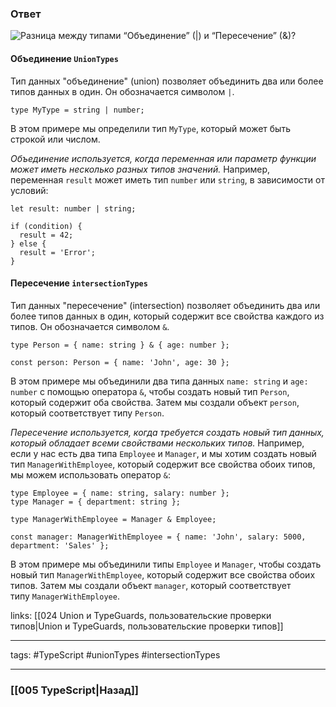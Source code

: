 ### Ответ

![Разница между типами “Объединение” (`|`) и “Пересечение” (`&`)?](https://youtu.be/54C3u9aCtoU?t=193)

#### Объединение `UnionTypes`

Тип данных "объединение" (union) позволяет объединить два или более типов данных в один. 
Он обозначается символом `|`.

```tsx
type MyType = string | number;
```

В этом примере мы определили тип `MyType`, который может быть строкой или числом.

*Объединение используется, когда переменная или параметр функции может иметь несколько разных типов значений.* Например, переменная `result` может иметь тип `number` или `string`, в зависимости от условий:

```tsx
let result: number | string;

if (condition) {
  result = 42;
} else {
  result = 'Error';
}
```

#### Пересечение `intersectionTypes` 

Тип данных "пересечение" (intersection) позволяет объединить два или более типов данных в один, который содержит все свойства каждого из типов. Он обозначается символом `&`.

```tsx
type Person = { name: string } & { age: number };

const person: Person = { name: 'John', age: 30 };
```

В этом примере мы объединили два типа данных `name: string` и `age: number` с помощью оператора `&`, чтобы создать новый тип `Person`, который содержит оба свойства. Затем мы создали объект `person`, который соответствует типу `Person`.

*Пересечение используется, когда требуется создать новый тип данных, который обладает всеми свойствами нескольких типов.* Например, если у нас есть два типа `Employee` и `Manager`, и мы хотим создать новый тип `ManagerWithEmployee`, который содержит все свойства обоих типов, мы можем использовать оператор `&`:

```tsx
type Employee = { name: string, salary: number };
type Manager = { department: string };

type ManagerWithEmployee = Manager & Employee;

const manager: ManagerWithEmployee = { name: 'John', salary: 5000, department: 'Sales' };
```

В этом примере мы объединили типы `Employee` и `Manager`, чтобы создать новый тип `ManagerWithEmployee`, который содержит все свойства обоих типов. Затем мы создали объект `manager`, который соответствует типу `ManagerWithEmployee`.

links: [[024 Union и TypeGuards, пользовательские проверки типов|Union и TypeGuards, пользовательские проверки типов]]

___

tags: #TypeScript  #unionTypes #intersectionTypes 

_____

### [[005 TypeScript|Назад]]